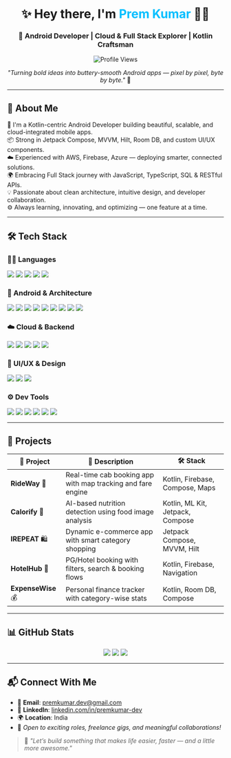 <h1 align="center">✨ Hey there, I'm <span style="color:#00BFFF">Prem Kumar</span> 👨‍💻</h1>
<h3 align="center">📱 Android Developer | Cloud & Full Stack Explorer | Kotlin Craftsman</h3>

<p align="center">
  <img src="https://komarev.com/ghpvc/?username=premkumar&label=Profile%20views&color=brightgreen&style=flat-square" alt="Profile Views" />
</p>

<p align="center">
  <em>"Turning bold ideas into buttery-smooth Android apps — pixel by pixel, byte by byte."</em> 🚀
</p>

---

## 🧠 About Me

🔧 I'm a Kotlin-centric Android Developer building beautiful, scalable, and cloud-integrated mobile apps.  
📦 Strong in Jetpack Compose, MVVM, Hilt, Room DB, and custom UI/UX components.  
☁️ Experienced with AWS, Firebase, Azure — deploying smarter, connected solutions.  
🌍 Embracing Full Stack journey with JavaScript, TypeScript, SQL & RESTful APIs.  
💡 Passionate about clean architecture, intuitive design, and developer collaboration.  
⚙️ Always learning, innovating, and optimizing — one feature at a time.

---

## 🛠️ Tech Stack

### 👨‍💻 Languages
<p>
  <img src="https://img.shields.io/badge/Kotlin-%230095D5.svg?style=for-the-badge&logo=kotlin&logoColor=white" />
  <img src="https://img.shields.io/badge/Java-%23ED8B00.svg?style=for-the-badge&logo=openjdk&logoColor=white" />
  <img src="https://img.shields.io/badge/JavaScript-F7DF1E.svg?style=for-the-badge&logo=javascript&logoColor=black" />
  <img src="https://img.shields.io/badge/TypeScript-3178C6.svg?style=for-the-badge&logo=typescript&logoColor=white" />
  <img src="https://img.shields.io/badge/SQL-4479A1?style=for-the-badge&logo=postgresql&logoColor=white" />
</p>

### 📱 Android & Architecture
<p>
  <img src="https://img.shields.io/badge/Jetpack%20Compose-4285F4?style=for-the-badge&logo=android&logoColor=white" />
  <img src="https://img.shields.io/badge/MVVM%20Architecture-FF6F61?style=for-the-badge" />
  <img src="https://img.shields.io/badge/ViewModel-00B8D4?style=for-the-badge" />
  <img src="https://img.shields.io/badge/LiveData-40C4FF?style=for-the-badge" />
  <img src="https://img.shields.io/badge/Room%20DB-FFA000?style=for-the-badge" />
  <img src="https://img.shields.io/badge/Hilt-D0F0C0?style=for-the-badge&logo=dagger&logoColor=black" />
  <img src="https://img.shields.io/badge/WorkManager-00BFA5?style=for-the-badge" />
  <img src="https://img.shields.io/badge/Retrofit2-00BCD4?style=for-the-badge" />
  <img src="https://img.shields.io/badge/Navigation-00C853?style=for-the-badge" />
</p>

### ☁️ Cloud & Backend
<p>
  <img src="https://img.shields.io/badge/Firebase-FFCA28.svg?style=for-the-badge&logo=firebase&logoColor=black" />
  <img src="https://img.shields.io/badge/AWS-232F3E.svg?style=for-the-badge&logo=amazonaws&logoColor=white" />
  <img src="https://img.shields.io/badge/Azure-0078D4?style=for-the-badge&logo=microsoftazure&logoColor=white" />
  <img src="https://img.shields.io/badge/GraphQL-E10098?style=for-the-badge&logo=graphql&logoColor=white" />
  <img src="https://img.shields.io/badge/REST%20API-009688?style=for-the-badge" />
</p>

### 🎨 UI/UX & Design
<p>
  <img src="https://img.shields.io/badge/Material3-6200EE?style=for-the-badge&logo=material-design&logoColor=white" />
  <img src="https://img.shields.io/badge/Figma-%2300C4CC.svg?style=for-the-badge&logo=figma&logoColor=white" />
  <img src="https://img.shields.io/badge/AdobeXD-470137?style=for-the-badge&logo=adobexd&logoColor=white" />
</p>

### ⚙️ Dev Tools
<p>
  <img src="https://img.shields.io/badge/Android%20Studio-%233DDC84.svg?style=for-the-badge&logo=android-studio&logoColor=white" />
  <img src="https://img.shields.io/badge/Git-F05032?style=for-the-badge&logo=git&logoColor=white" />
  <img src="https://img.shields.io/badge/GitHub-100000?style=for-the-badge&logo=github&logoColor=white" />
  <img src="https://img.shields.io/badge/Postman-FF6C37?style=for-the-badge&logo=postman&logoColor=white" />
  <img src="https://img.shields.io/badge/Jira-0052CC?style=for-the-badge&logo=jira&logoColor=white" />
  <img src="https://img.shields.io/badge/VS%20Code-007ACC.svg?style=for-the-badge&logo=visual-studio-code&logoColor=white" />
</p>

---

## 🚀 Projects

| 🧩 Project | 📘 Description | 🛠 Stack |
|-----------|----------------|----------|
| **RideWay** 🚖 | Real-time cab booking app with map tracking and fare engine | Kotlin, Firebase, Compose, Maps |
| **Calorify** 🍱 | AI-based nutrition detection using food image analysis | Kotlin, ML Kit, Jetpack, Compose |
| **IREPEAT** 🛍️ | Dynamic e-commerce app with smart category shopping | Jetpack Compose, MVVM, Hilt |
| **HotelHub** 🏨 | PG/Hotel booking with filters, search & booking flows | Kotlin, Firebase, Navigation |
| **ExpenseWise** 💰 | Personal finance tracker with category-wise stats | Kotlin, Room DB, Compose |

---

## 📊 GitHub Stats

<p align="center">
  <img src="https://github-readme-stats.vercel.app/api?username=premkumar&show_icons=true&theme=tokyonight&hide_border=true" />
  <img src="https://streak-stats.demolab.com?user=premkumar&theme=tokyonight&hide_border=true" />
  <img src="https://github-readme-stats.vercel.app/api/top-langs/?username=premkumar&layout=compact&theme=tokyonight&hide_border=true" />
</p>

---

## 📬 Connect With Me

- 📧 **Email**: premkumar.dev@gmail.com  
- 💼 **LinkedIn**: [linkedin.com/in/premkumar-dev](https://linkedin.com/in/premkumar-dev)  
- 🌍 **Location**: India  
- 🤝 *Open to exciting roles, freelance gigs, and meaningful collaborations!*
  
> 🌟 *"Let’s build something that makes life easier, faster — and a little more awesome."*

